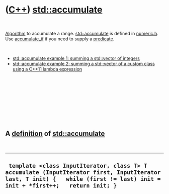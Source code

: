 



 

 

 

 

 

([C++](Cpp.htm)) [std::accumulate](CppAccumulate.htm)
=====================================================

 

[Algorithm](CppAlgorithm.htm) to accumulate a range.
[std::accumulate](CppAccumulate.htm) is defined in
[numeric.h](CppNumericH.htm). Use [accumulate\_if](CppAccumulate_if.htm)
if you need to supply a [predicate](CppPredicate.htm).

 

-   [std::accumulate example 1: summing a std::vector of
    integers](CppAccumulateExample1.htm)
-   [std::accumulate example 2: summing a std::vector of a custom class
    using a C++11 lambda expression](CppAccumulateExample2.htm)

 

 

 

 

 

A [definition](CppDefinition.htm) of [std::accumulate](CppAccumulate.htm)
-------------------------------------------------------------------------

 

  ------------------------------------------------------------------------------------------------------------------------------------------------------------------------------
  ` template <class InputIterator, class T> T accumulate (InputIterator first, InputIterator last, T init) {   while (first != last) init = init + *first++;   return init; }`
  ------------------------------------------------------------------------------------------------------------------------------------------------------------------------------

 

 

 

 

 





 



